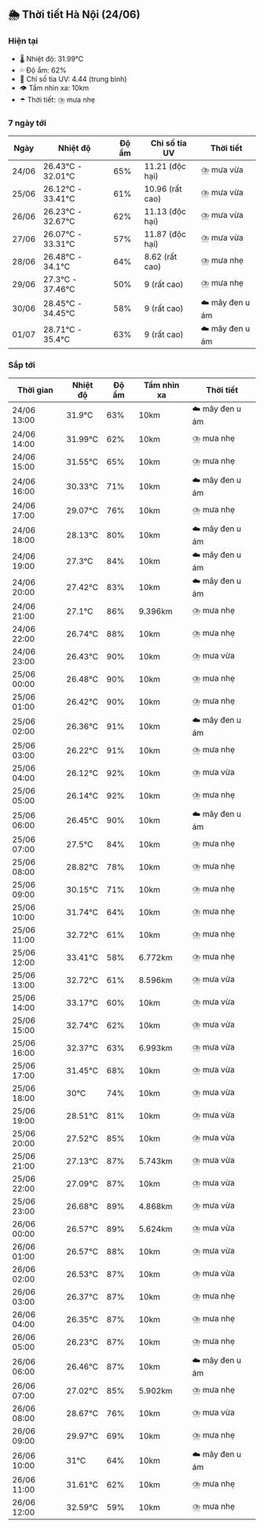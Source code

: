 ## 🌦️ Thời tiết Hà Nội (24/06)

### Hiện tại

- 🌡️ Nhiệt độ: 31.99℃
- 💦 Độ ẩm: 62%
- 🌟 Chỉ số tia UV: 4.44 (trung bình)
- 👁️ Tầm nhìn xa: 10km
- ☂️ Thời tiết: ⛈️ mưa nhẹ

### 7 ngày tới

| Ngày | Nhiệt độ | Độ ẩm | Chỉ số tia UV | Thời tiết |
| --- | --- | --- | --- | --- |
| 24/06 | 26.43℃ - 32.01℃ | 65% | 11.21 (độc hại) | ⛈️ mưa vừa |
| 25/06 | 26.12℃ - 33.41℃ | 61% | 10.96 (rất cao) | ⛈️ mưa vừa |
| 26/06 | 26.23℃ - 32.67℃ | 62% | 11.13 (độc hại) | ⛈️ mưa vừa |
| 27/06 | 26.07℃ - 33.31℃ | 57% | 11.87 (độc hại) | ⛈️ mưa vừa |
| 28/06 | 26.48℃ - 34.1℃ | 64% | 8.62 (rất cao) | ⛈️ mưa nhẹ |
| 29/06 | 27.3℃ - 37.46℃ | 50% | 9 (rất cao) | ⛈️ mưa nhẹ |
| 30/06 | 28.45℃ - 34.45℃ | 58% | 9 (rất cao) | ☁️ mây đen u ám |
| 01/07 | 28.71℃ - 35.4℃ | 63% | 9 (rất cao) | ☁️ mây đen u ám |

### Sắp tới

| Thời gian | Nhiệt độ | Độ ẩm | Tầm nhìn xa | Thời tiết |
| --- | --- | --- | --- | --- |
| 24/06 13:00 | 31.9℃ | 63% | 10km | ☁️ mây đen u ám |
| 24/06 14:00 | 31.99℃ | 62% | 10km | ⛈️ mưa nhẹ |
| 24/06 15:00 | 31.55℃ | 65% | 10km | ⛈️ mưa nhẹ |
| 24/06 16:00 | 30.33℃ | 71% | 10km | ☁️ mây đen u ám |
| 24/06 17:00 | 29.07℃ | 76% | 10km | ⛈️ mưa nhẹ |
| 24/06 18:00 | 28.13℃ | 80% | 10km | ☁️ mây đen u ám |
| 24/06 19:00 | 27.3℃ | 84% | 10km | ☁️ mây đen u ám |
| 24/06 20:00 | 27.42℃ | 83% | 10km | ☁️ mây đen u ám |
| 24/06 21:00 | 27.1℃ | 86% | 9.396km | ⛈️ mưa nhẹ |
| 24/06 22:00 | 26.74℃ | 88% | 10km | ⛈️ mưa nhẹ |
| 24/06 23:00 | 26.43℃ | 90% | 10km | ⛈️ mưa vừa |
| 25/06 00:00 | 26.48℃ | 90% | 10km | ⛈️ mưa nhẹ |
| 25/06 01:00 | 26.42℃ | 90% | 10km | ⛈️ mưa nhẹ |
| 25/06 02:00 | 26.36℃ | 91% | 10km | ☁️ mây đen u ám |
| 25/06 03:00 | 26.22℃ | 91% | 10km | ⛈️ mưa nhẹ |
| 25/06 04:00 | 26.12℃ | 92% | 10km | ⛈️ mưa vừa |
| 25/06 05:00 | 26.14℃ | 92% | 10km | ⛈️ mưa nhẹ |
| 25/06 06:00 | 26.45℃ | 90% | 10km | ☁️ mây đen u ám |
| 25/06 07:00 | 27.5℃ | 84% | 10km | ⛈️ mưa nhẹ |
| 25/06 08:00 | 28.82℃ | 78% | 10km | ⛈️ mưa nhẹ |
| 25/06 09:00 | 30.15℃ | 71% | 10km | ⛈️ mưa nhẹ |
| 25/06 10:00 | 31.74℃ | 64% | 10km | ⛈️ mưa nhẹ |
| 25/06 11:00 | 32.72℃ | 61% | 10km | ⛈️ mưa nhẹ |
| 25/06 12:00 | 33.41℃ | 58% | 6.772km | ⛈️ mưa nhẹ |
| 25/06 13:00 | 32.72℃ | 61% | 8.596km | ⛈️ mưa vừa |
| 25/06 14:00 | 33.17℃ | 60% | 10km | ⛈️ mưa vừa |
| 25/06 15:00 | 32.74℃ | 62% | 10km | ⛈️ mưa vừa |
| 25/06 16:00 | 32.37℃ | 63% | 6.993km | ⛈️ mưa vừa |
| 25/06 17:00 | 31.45℃ | 68% | 10km | ⛈️ mưa vừa |
| 25/06 18:00 | 30℃ | 74% | 10km | ⛈️ mưa vừa |
| 25/06 19:00 | 28.51℃ | 81% | 10km | ⛈️ mưa vừa |
| 25/06 20:00 | 27.52℃ | 85% | 10km | ⛈️ mưa vừa |
| 25/06 21:00 | 27.13℃ | 87% | 5.743km | ⛈️ mưa vừa |
| 25/06 22:00 | 27.09℃ | 87% | 10km | ⛈️ mưa vừa |
| 25/06 23:00 | 26.68℃ | 89% | 4.868km | ⛈️ mưa vừa |
| 26/06 00:00 | 26.57℃ | 89% | 5.624km | ⛈️ mưa vừa |
| 26/06 01:00 | 26.57℃ | 88% | 10km | ⛈️ mưa vừa |
| 26/06 02:00 | 26.53℃ | 87% | 10km | ⛈️ mưa vừa |
| 26/06 03:00 | 26.37℃ | 87% | 10km | ⛈️ mưa nhẹ |
| 26/06 04:00 | 26.35℃ | 87% | 10km | ⛈️ mưa nhẹ |
| 26/06 05:00 | 26.23℃ | 87% | 10km | ⛈️ mưa nhẹ |
| 26/06 06:00 | 26.46℃ | 87% | 10km | ☁️ mây đen u ám |
| 26/06 07:00 | 27.02℃ | 85% | 5.902km | ⛈️ mưa nhẹ |
| 26/06 08:00 | 28.67℃ | 76% | 10km | ⛈️ mưa vừa |
| 26/06 09:00 | 29.97℃ | 69% | 10km | ⛈️ mưa nhẹ |
| 26/06 10:00 | 31℃ | 64% | 10km | ☁️ mây đen u ám |
| 26/06 11:00 | 31.61℃ | 62% | 10km | ⛈️ mưa nhẹ |
| 26/06 12:00 | 32.59℃ | 59% | 10km | ⛈️ mưa nhẹ |
